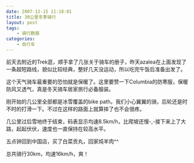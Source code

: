 ```yaml
---
date: 2007-12-15 11:18:01
title: 30公里冬季骑行
layout: post
tags:
    - 骑行数据
categories:
    - 自行车
---
```

前天去附近的Trek逛，顺手拿了几张关于骑车的册子，昨天azalea在上面发现了一条超短路线，貌似比较经典，整好几天没运动，所以吃完午饭后准备出发了。

这个天气骑车最重要的恐怕就是保暖了。这里要赞一下Columbia的防寒服，保暖防风又透气，真是冬天骑车居家旅行必备服装。

刚开始的几公里全部都是冰雪覆盖的bike path。我们小心翼翼的骑，后轮还是时不时的打滑一下。不过在这样的路面上就算摔了也不会很疼。

几公里过后雪地终于结束，码表显示均速8.5km/h，比爬坡还慢-,-接下来上了大路，起起伏伏，速度也一直保持在较高水平。

五点钟回到中国店，买了白菜贡丸，回家炖羊肉^^

总共骑行30km，均速16km/h，爽！
